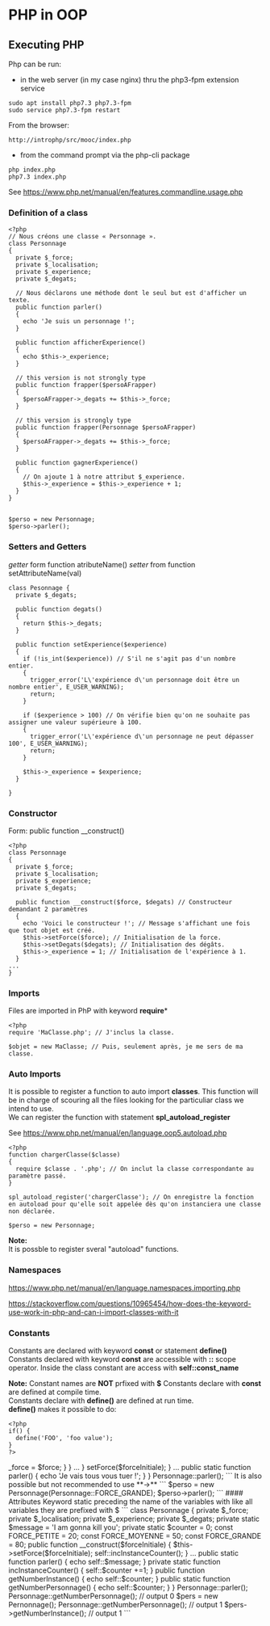 # PHP in OOP

## Executing PHP

Php can be run:  
* in the web server (in my case nginx) thru the php3-fpm extension service
```
sudo apt install php7.3 php7.3-fpm
sudo service php7.3-fpm restart

```

From the browser:  
```
http://introphp/src/mooc/index.php
```

* from the command prompt via the php-cli package

```
php index.php
php7.3 index.php
```

See https://www.php.net/manual/en/features.commandline.usage.php


### Definition of a class

```
<?php
// Nous créons une classe « Personnage ».
class Personnage
{
  private $_force;
  private $_localisation;
  private $_experience;
  private $_degats;
        
  // Nous déclarons une méthode dont le seul but est d'afficher un texte.
  public function parler()
  {
    echo 'Je suis un personnage !';
  }
  
  public function afficherExperience()
  {
    echo $this->_experience;
  }
  
  // this version is not strongly type      
  public function frapper($persoAFrapper)
  {
    $persoAFrapper->_degats += $this->_force;
  }

  // this version is strongly type      
  public function frapper(Personnage $persoAFrapper)
  {
    $persoAFrapper->_degats += $this->_force;
  }

  public function gagnerExperience()
  {
    // On ajoute 1 à notre attribut $_experience.
    $this->_experience = $this->_experience + 1;
  }
}

    
$perso = new Personnage;
$perso->parler();
```

### Setters and Getters

*getter* form function atributeName()
*setter* from function setAttributeName(val)

```
class Pesonnage {
  private $_degats;
  
  public function degats()
  {
    return $this->_degats;
  }
  
  public function setExperience($experience)
  {
    if (!is_int($experience)) // S'il ne s'agit pas d'un nombre entier.
    {
      trigger_error('L\'expérience d\'un personnage doit être un nombre entier', E_USER_WARNING);
      return;
    }
    
    if ($experience > 100) // On vérifie bien qu'on ne souhaite pas assigner une valeur supérieure à 100.
    {
      trigger_error('L\'expérience d\'un personnage ne peut dépasser 100', E_USER_WARNING);
      return;
    }
    
    $this->_experience = $experience;
  }
  
}
```

### Constructor

Form: public function __construct()

```
<?php
class Personnage
{
  private $_force;
  private $_localisation;
  private $_experience;
  private $_degats;

  public function __construct($force, $degats) // Constructeur demandant 2 paramètres
  {
    echo 'Voici le constructeur !'; // Message s'affichant une fois que tout objet est créé.
    $this->setForce($force); // Initialisation de la force.
    $this->setDegats($degats); // Initialisation des dégâts.
    $this->_experience = 1; // Initialisation de l'expérience à 1.
  }
...
}
```

### Imports
Files are imported in PhP with keyword **require***

```
<?php
require 'MaClasse.php'; // J'inclus la classe.

$objet = new MaClasse; // Puis, seulement après, je me sers de ma classe.
```

### Auto Imports
It is possible to register a function to auto import **classes**. This function will be in charge of scouring all the files looking for the particuliar class we intend to use.  
We can register the function with statement **spl_autoload_register**  

See https://www.php.net/manual/en/language.oop5.autoload.php

```
<?php
function chargerClasse($classe)
{
  require $classe . '.php'; // On inclut la classe correspondante au paramètre passé.
}

spl_autoload_register('chargerClasse'); // On enregistre la fonction en autoload pour qu'elle soit appelée dès qu'on instanciera une classe non déclarée.

$perso = new Personnage;
```
**Note:**  
It is possble to register sveral "autoload" functions.

### Namespaces

https://www.php.net/manual/en/language.namespaces.importing.php  

https://stackoverflow.com/questions/10965454/how-does-the-keyword-use-work-in-php-and-can-i-import-classes-with-it  


### Constants

Constants are declared with keyword **const** or statement **define()**
Constants declared with keyword **const** are accessible with **::** scope operator.
Inside the class constant are access with **self::const_name**  

**Note:**
Constant names are **NOT** prfixed with **$**
Constants declare with **const** are defined at compile time.  
Constants declare with **define()** are defined at run time.  
**define()** makes it possible to do:  
```
<?php
if() {
  define('FOO', 'foo value');
}
?>
```
<?php
class Personnage
{
  // Je rappelle : tous les attributs en privé !

  private $_force;
  private $_localisation;
  private $_experience;
  private $_degats;

  // Déclarations des constantes en rapport avec la force.

  const FORCE_PETITE = 20;
  const FORCE_MOYENNE = 50;
  const FORCE_GRANDE = 80;

  public function __construct($force)
  {
    if (in_array($force, [self::FORCE_PETITE, self::FORCE_MOYENNE, self::FORCE_GRANDE]))
    {
      $this->_force = $force;
    }
  }
...
}

<?php
// On envoie une « FORCE_MOYENNE » en guise de force initiale.
$perso = new Personnage(Personnage::FORCE_MOYENNE);


```

### Static Methods and Attribute

They are declared with keyword static and accessible with **::**  
Inside the class static are access with **self::static_name** 

#### Methods
```
class Personnage
{
  private $_force;
  private $_localisation;
  private $_experience;
  private $_degats;

  const FORCE_PETITE = 20;
  const FORCE_MOYENNE = 50;
  const FORCE_GRANDE = 80;

  public function __construct($forceInitiale)
  {
    $this->setForce($forceInitiale);
  }
...
  public static function parler()
  {
    echo 'Je vais tous vous tuer !';
  }
}

Personnage::parler();
```

It is also possible but not recommended to use **->**
```
$perso = new Personnage(Personnage::FORCE_GRANDE);
$perso->parler();
```
#### Attributes
Keyword static preceding the name of the variables with like all variables they are prefixed with $

```
class Personnage
{
  private $_force;
  private $_localisation;
  private $_experience;
  private $_degats;
  
  private static $message = 'I am gonna kill you';
  private static $counter = 0;

  const FORCE_PETITE = 20;
  const FORCE_MOYENNE = 50;
  const FORCE_GRANDE = 80;

  public function __construct($forceInitiale)
  {
    $this->setForce($forceInitiale);
    self::incInstanceCounter();
  }
...
  public static function parler()
  {
    echo self::$message;
  }
  
  private static function incInstanceCounter() {
    self::$counter +=1;
  }
  public function getNumberInstance() {
    echo self::$counter;
  }
  public static function getNumberPersonnage() {
    echo self::$counter;
  }
}

Personnage::parler();
Personnage::getNumberPersonnage(); // output 0
$pers = new Pernonnage();
Personnage::getNumberPersonnage(); // output 1
$pers->getNumberInstance(); // output 1

```



